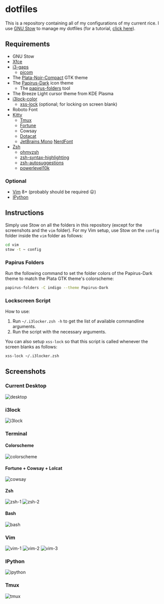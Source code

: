 # dotfiles

This is a repository containing all of my configurations of my current rice.
I use [GNU Stow](https://www.gnu.org/software/stow/) to manage my dotfiles (for a tutorial, [click here](https://alexpearce.me/2016/02/managing-dotfiles-with-stow/)).

## Requirements
* GNU Stow
* [Xfce](https://gitlab.xfce.org)
* [i3-gaps](https://github.com/Airblader/i3)
    * [picom](https://github.com/yshui/picom)
* The [Plata-Noir-Compact](https://gitlab.com/tista500/plata-theme) GTK theme
* The [Papirus-Dark](https://github.com/PapirusDevelopmentTeam/papirus-icon-theme) icon theme
    * The [papirus-folders](https://github.com/PapirusDevelopmentTeam/papirus-folders) tool
* The Breeze Light cursor theme from KDE Plasma
* [i3lock-color](https://github.com/Raymo111/i3lock-color)
    * [xss-lock](https://bitbucket.org/raymonad/xss-lock/src/master/) (optional; for locking on screen blank)
* Roboto Font
* [Kitty](https://sw.kovidgoyal.net/kitty/)
    * [Tmux](https://github.com/tmux/tmux)
    * [Fortune](https://github.com/shlomif/fortune-mod)
    * Cowsay
    * [Dotacat](https://gitlab.scd31.com/stephen/dotacat)
    * [JetBrains Mono](https://www.jetbrains.com/lp/mono/) [NerdFont](https://github.com/ryanoasis/nerd-fonts)
* [Zsh](https://www.zsh.org/)
    * [ohmyzsh](https://github.com/ohmyzsh/ohmyzsh)
    * [zsh-syntax-highlighting](https://github.com/zsh-users/zsh-syntax-highlighting)
    * [zsh-autosuggestions](https://github.com/zsh-users/zsh-autosuggestions)
    * [powerlevel10k](https://github.com/romkatv/powerlevel10k)

### Optional
* [Vim](https://github.com/vim/vim/) 8+ (probably should be required :stuck_out_tongue:)
* [IPython](https://github.com/ipython/ipython)

## Instructions
Simply use Stow on all the folders in this repository (except for the screenshots and the `vim` folder).
For my Vim setup, use Stow on the `config` folder inside the `vim` folder as follows:
```sh
cd vim
stow -t ~ config
```

### **Papirus Folders**
Run the following command to set the folder colors of the Papirus-Dark theme to match the Plata GTK theme's colorscheme:
```sh
papirus-folders -C indigo --theme Papirus-Dark
```

### **Lockscreen Script**
How to use:
1. Run `~/.i3locker.zsh -h` to get the list of available commandline arguments.
2. Run the script with the necessary arguments.

You can also setup `xss-lock` so that this script is called whenever the screen blanks as follows:
```sh
xss-lock ~/.i3locker.zsh
```

## Screenshots
### Current Desktop
![desktop](./screenshots/desktop.png)

### i3lock
![i3lock](./screenshots/i3lock.png)

### Terminal
#### Colorscheme
![colorscheme](./screenshots/colorscheme.png)

#### Fortune + Cowsay + Lolcat
![cowsay](./screenshots/cowsay.png)

#### Zsh
![zsh-1](./screenshots/zsh-1.png)
![zsh-2](./screenshots/zsh-2.png)

#### Bash
![bash](./screenshots/bash.png)

### Vim
![vim-1](./screenshots/vim-1.png)
![vim-2](./screenshots/vim-2.png)
![vim-3](./screenshots/vim-3.png)

### IPython
![ipython](./screenshots/ipython.png)

### Tmux
![tmux](./screenshots/tmux.png)

